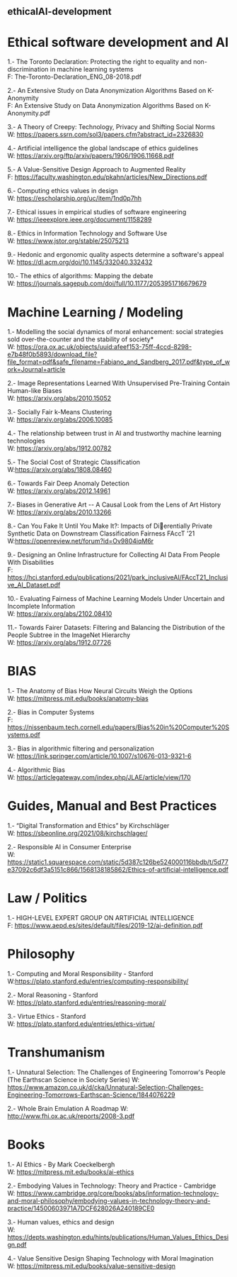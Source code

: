 ## ethicalAI-development
# Ethical software development and AI

1.- The Toronto Declaration: Protecting the right to equality and non-discrimination in machine learning systems
</br>
  F: The-Toronto-Declaration_ENG_08-2018.pdf
  
2.- An Extensive Study on Data Anonymization Algorithms Based on K-Anonymity 
</br>
  F: An Extensive Study on Data Anonymization Algorithms Based on K-Anonymity.pdf

3.- A Theory of Creepy: Technology, Privacy and Shifting Social Norms
</br>
  W: https://papers.ssrn.com/sol3/papers.cfm?abstract_id=2326830
  
4.- Artificial intelligence the global landscape of ethics guidelines
</br>
W: https://arxiv.org/ftp/arxiv/papers/1906/1906.11668.pdf

5.- A Value-Sensitive Design Approach to Augmented Reality
</br>
 F: https://faculty.washington.edu/pkahn/articles/New_Directions.pdf

6.- Computing ethics values in design
</br>
W: https://escholarship.org/uc/item/1nd0p7hh

7.- Ethical issues in empirical studies of software engineering
</br>
W: https://ieeexplore.ieee.org/document/1158289 

8.- Ethics in Information Technology and Software Use
</br>
W: https://www.jstor.org/stable/25075213

9.- Hedonic and ergonomic quality aspects determine a software's appeal
</br>
W: https://dl.acm.org/doi/10.1145/332040.332432

10.- The ethics of algorithms: Mapping the debate
</br>
W: https://journals.sagepub.com/doi/full/10.1177/2053951716679679

# Machine Learning / Modeling

1.- Modelling the social dynamics of moral enhancement: social strategies sold over-the-counter and the stability of society*
</br>
W: https://ora.ox.ac.uk/objects/uuid:afeef153-75ff-4ccd-8298-e7b48f0b5893/download_file?file_format=pdf&safe_filename=Fabiano_and_Sandberg_2017.pdf&type_of_work=Journal+article

2.- Image Representations Learned With Unsupervised Pre-Training Contain Human-like Biases
</br>
W: https://arxiv.org/abs/2010.15052

3.- Socially Fair k-Means Clustering
</br>
W: https://arxiv.org/abs/2006.10085

4.- The relationship between trust in AI and trustworthy machine learning technologies
</br>
W: https://arxiv.org/abs/1912.00782

5.- The Social Cost of Strategic Classification
</br>
W:https://arxiv.org/abs/1808.08460

6.- Towards Fair Deep Anomaly Detection
</br>
W: https://arxiv.org/abs/2012.14961
</br>

7.- Biases in Generative Art -- A Causal Look from the Lens of Art History
</br>
W: https://arxiv.org/abs/2010.13266

8.- Can You Fake It Until You Make It?: Impacts of Di￿erentially Private Synthetic Data on Downstream Classification Fairness FAccT ’21
</br>
W:https://openreview.net/forum?id=Ov9804iqM6r

9.- Designing an Online Infrastructure for Collecting AI Data From People With Disabilities
</br>
F: https://hci.stanford.edu/publications/2021/park_inclusiveAI/FAccT21_Inclusive_AI_Dataset.pdf

10.- Evaluating Fairness of Machine Learning Models Under Uncertain and Incomplete Information
</br>
W: https://arxiv.org/abs/2102.08410

11.- Towards Fairer Datasets: Filtering and Balancing the Distribution of the People Subtree in the ImageNet Hierarchy
</br>
W: https://arxiv.org/abs/1912.07726

# BIAS

1.- The Anatomy of Bias  How Neural Circuits Weigh the Options 
</br>
W: https://mitpress.mit.edu/books/anatomy-bias

2.- Bias in Computer Systems
</br>
F: https://nissenbaum.tech.cornell.edu/papers/Bias%20in%20Computer%20Systems.pdf

3.- Bias in algorithmic filtering and personalization
</br>
W: https://link.springer.com/article/10.1007/s10676-013-9321-6  

4.-  Algorithmic Bias 
</br>
W: https://articlegateway.com/index.php/JLAE/article/view/170


# Guides, Manual and Best Practices

1.- “Digital Transformation and Ethics” by Kirchschläger
</br>
W: https://sbeonline.org/2021/08/kirchschlager/
  
2.- Responsible AI in Consumer Enterprise
</br>
W: https://static1.squarespace.com/static/5d387c126be524000116bbdb/t/5d77e37092c6df3a5151c866/1568138185862/Ethics-of-artificial-intelligence.pdf


# Law / Politics

1.- HIGH-LEVEL EXPERT GROUP ON ARTIFICIAL INTELLIGENCE
</br>
  F: https://www.aepd.es/sites/default/files/2019-12/ai-definition.pdf


# Philosophy

1.- Computing and Moral Responsibility - Stanford
</br>
  W:https://plato.stanford.edu/entries/computing-responsibility/
  
2.- Moral Reasoning - Stanford
</br>
W: https://plato.stanford.edu/entries/reasoning-moral/


3.- Virtue Ethics - Stanford
</br>
W: https://plato.stanford.edu/entries/ethics-virtue/


# Transhumanism

1.- Unnatural Selection: The Challenges of Engineering Tomorrow's People (The Earthscan Science in Society Series) 
W: https://www.amazon.co.uk/d/cka/Unnatural-Selection-Challenges-Engineering-Tomorrows-Earthscan-Science/1844076229

2.- Whole Brain Emulation A Roadmap
W: http://www.fhi.ox.ac.uk/reports/2008-3.pdf



# Books
  
1.- AI Ethics - By Mark Coeckelbergh
</br>
  W: https://mitpress.mit.edu/books/ai-ethics
  
2.- Embodying Values in Technology: Theory and Practice - Cambridge
</br>
  W: https://www.cambridge.org/core/books/abs/information-technology-and-moral-philosophy/embodying-values-in-technology-theory-and-practice/14500603971A7DCF628026A240189CE0
  
3.- Human values, ethics and design
</br>
W: https://depts.washington.edu/hints/publications/Human_Values_Ethics_Design.pdf

4.-  Value Sensitive Design Shaping Technology with Moral Imagination 
</br>
W: https://mitpress.mit.edu/books/value-sensitive-design
